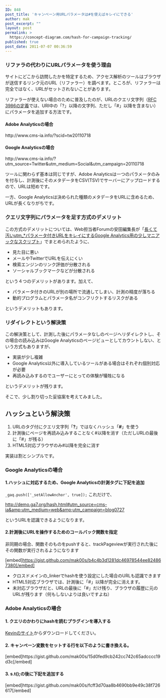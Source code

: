 ```yaml
---
ID: 848
post_title: 'キャンペーン用URLパラメータは#を使えばキレイにできる'
author: mak
post_excerpt: ""
layout: post
permalink: >
  https://concept-diagram.com/hash-for-campaign-tracking/
published: true
post_date: 2011-07-07 00:36:59
---
```

<h3>リファラの代わりにURLパラメータを使う理由</h3>
サイトにどこから訪問したかを特定するため、アクセス解析のツールはブラウザが送信するリンク元のURL（リファラー）を調べます。ところが、リファラーは完全ではなく、URLがセットされないことがあります。

リファラーが使えない場合のために普及したのが、URLのクエリ文字列（<a href="http://tools.ietf.org/html/rfc3986#section-3.4" target="_blank" rel="noopener">RFC 3986の定義</a>では、URI中の「?」以降の文字列、ただし「#」以降を含まない）にパラメータを追加する方法です。
<h4>Adobe Analyticsの場合</h4>
http://www.cms-ia.info/?scid=tw20110718
<h4>Google Analyticsの場合</h4>
http://www.cms-ia.info/?utm_source=Twitter&amp;utm_medium=Social&amp;utm_campaign=20110718

ツールに関わらず基本は同じですが、Adobe Analyticsは一つのパラメータのみを付与し、計測後にそのメタデータをCSV(TSV)でサーバーにアップロードするので、URLは短めです。

一方、Google Analyticsは決められた種類のメタデータをURLに含めるため、URLが長くなりがちです。
<h3>クエリ文字列にパラメータを足す方式のデメリット</h3>
この方式のデメリットについては、Web担当者Forumの安田編集長が「<a href="http://web-tan.forum.impressrd.jp/e/2010/11/02/9114" target="_blank" rel="noopener">長くて汚いutm_*パラメータ付きURLをキレイにするGoogle Analytics用の少しマニアックなスクリプト</a>」でまとめられたように、
<ul>
 	<li>見た目に悪い</li>
 	<li>メールやTwitterでURLを伝えにくい</li>
 	<li>検索エンジンのリンク評価が分散される</li>
 	<li>ソーシャルブックマークなどが分散される</li>
</ul>
という４つのデメリットがあります。加えて、
<ul>
 	<li>パラメータ付きのURLが別の場所で流通してしまい、計測の精度が落ちる</li>
 	<li>動的プログラムとパラメータ名がコンフリクトするリスクがある</li>
</ul>
というデメリットもあります。
<h3>リダイレクトという解決策</h3>
この解決策として、計測した後にパラメータなしのページへリダイレクトし、その場合の読み込みはGoogle Analyticsのページビューとしてカウントしない、という方式もありますが、
<ul>
 	<li>実装が少し複雑</li>
 	<li>Google Analytics以外に導入しているツールがある場合はそれぞれ個別対応が必要</li>
 	<li>再読み込みするのでユーザーにとっての体験が犠牲になる</li>
</ul>
というデメリットが残ります。

そこで、少し割り切った妥協案を考えてみました。
<h2>ハッシュという解決策</h2>
<ol>
 	<li>URLのタグ付にクエリ文字列「<b>?</b>」ではなくハッシュ「<b>#</b>」を使う</li>
 	<li>計測後にページを再読み込みすることなく#以降を消す（ただしURLの最後に「#」が残る）</li>
 	<li>HTML5対応ブラウザのみ#以降を完全に消す</li>
</ol>
実装は割とシンプルです。
<h3>Google Analyticsの場合</h3>
<h4>1.ハッシュに対応するため、Google Analyticsの計測タグに下記を追加</h4>
<code>_gaq.push(['_setAllowAnchor', true]);</code>
これだけで、

http://demo.ga7.org/hash.html#utm_source=cms-ia&amp;utm_medium=web&amp;utm_campaign=blog0727

というURLを認識できるようになります。
<h4>2.計測後にURLを操作するためのコールバック関数を指定</h4>
非同期の場合、関数そのものをpushすると、trackPageviewが実行された後にその関数が実行されるようになります

[embed]https://gist.github.com/mak00s/b4c4b3d1281dc46978544ee824867380[/embed]
<ul>
 	<li>クロスドメインの_linkerでhashを使う設定にした場合のURLも認識できます</li>
 	<li>HTML5対応ブラウザでは、計測後に「#」以降が完全に消えます。</li>
 	<li>未対応ブラウザだと、URLの最後に「#」だけ残り、ブラウザの履歴に元のURLが残ります（何もしないよりは良いですよね）</li>
</ul>
<h3>Adobe Analyticsの場合</h3>
<h4>1. クエリのかわりにhashを読むプラグインを導入する</h4>
<a href="http://webanalyticsland.com/sitecatalyst-implementation/track-hash-query-parameters/" target="_self">Kevinのサイト</a>からダウンロードしてください。
<h4>2. キャンペーン変数をセットする行を以下のように書き換える。</h4>
[embed]https://gist.github.com/mak00s/15d0fed9cb242cc742c65adcccc19d3c[/embed]
<h4>3. s.t();の後に下記を追加する</h4>
[embed]https://gist.github.com/mak00s/fcff3d70aa8b4690bb9e49c38f726617[/embed]